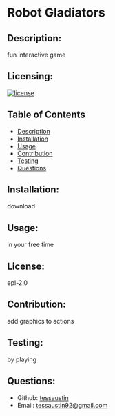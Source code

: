 # Robot Gladiators

## Description:
fun interactive game

## Licensing:
[![license](https://img.shields.io/badge/license-epl-2.0-blue)](https://shields.io)

## Table of Contents 
* [Description](#description)
* [Installation](#installation)
* [Usage](#usage)
* [Contribution](#contribute)
* [Testing](#tests)
* [Questions](#questions)

## Installation:
download

## Usage:
in your free time

## License:
epl-2.0

## Contribution:
add graphics to actions

## Testing:
by playing

## Questions:
- Github: [tessaustin](https://github.com/tessaustin)
- Email: tessaustin92@gmail.com 
